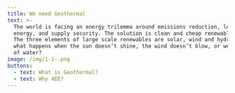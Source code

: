 ```yaml
---
title: We need Geothermal
text: >-
  The world is facing an energy trilemma around emissions reduction, low cost
  energy, and supply security. The solution is clean and cheap renewable energy.
  The three elements of large scale renewables are solar, wind and hydro. But
  what happens when the sun doesn’t shine, the wind doesn’t blow, or we run out
  of water?
image: /img/1-1-.png
buttons:
  - text: What is Geothermal?
  - text: Why 4EE?
---
```


